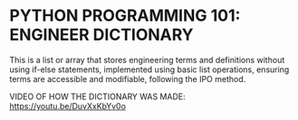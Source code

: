 # PYTHON PROGRAMMING 101: ENGINEER DICTIONARY
This is a list or array that stores engineering terms and definitions without using if-else statements, implemented using basic list operations, ensuring terms are accessible and modifiable, following the IPO method.

VIDEO OF HOW THE DICTIONARY WAS MADE:
https://youtu.be/DuvXxKbYv0o
